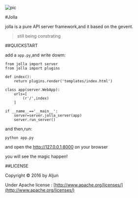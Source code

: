 ![pic](https://github.com/salamer/jolla/blob/master/pic/JOLLA.png)

#Jolla

jolla is a pure API server framework,and it based on the gevent.

> still being constrating

##QUICKSTART

add a `app.py`,and write dowm:

    from jolla import server
    from jolla import plugins

    def index():
        return plugins.render('templates/index.html')

    class app(server.WebApp):
        urls=[
            (r'/',index)
        ]

    if __name__=='__main__':
        server=server.jolla_server(app)
        server.run_server()

and then,run:

    python app.py

and open the http://127.0.0.1:8000 on your browser

you will see the magic happen!

##LICENSE


Copyright © 2016 by Aljun

Under Apache license : [http://www.apache.org/licenses/](http://www.apache.org/licenses/)
